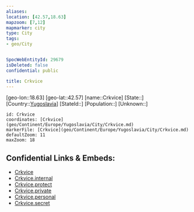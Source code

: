 ```yaml
---
aliases: 
location: [42.57,18.63]
mapzoom: [7,12] 
mapmarker: city 
type: City
tags:
- geo/City


SpocWebEntityId: 29679
isDeleted: false
confidential: public

title: Crkvice
---
```

[geo-lon::18.63]
[geo-lat::42.57]
[name::Crkvice]
[State::]
[Country::[Yugoslavia](geo/Continent/Europe/Yugoslavia.md)]
[StateId::]
[Population::]
[Unknown::]


```leaflet
id: Crkvice
coordinates: [Crkvice](geo/Continent/Europe/Yugoslavia/City/Crkvice.md)
markerFile: [Crkvice](geo/Continent/Europe/Yugoslavia/City/Crkvice.md)
defaultZoom: 11 
maxZoom: 18
```


## Confidential Links & Embeds: 
- [Crkvice](../../../../../../_public/geo/Continent/Europe/Yugoslavia/City/Crkvice.md) 
- [Crkvice.internal](../../../../../../_internal/geo/Continent/Europe/Yugoslavia/City/Crkvice.internal.md) 
- [Crkvice.protect](../../../../../../_protect/geo/Continent/Europe/Yugoslavia/City/Crkvice.protect.md) 
- [Crkvice.private](../../../../../../_private/geo/Continent/Europe/Yugoslavia/City/Crkvice.private.md) 
- [Crkvice.personal](../../../../../../_personal/geo/Continent/Europe/Yugoslavia/City/Crkvice.personal.md) 
- [Crkvice.secret](../../../../../../_secret/geo/Continent/Europe/Yugoslavia/City/Crkvice.secret.md) 
